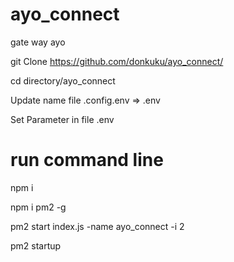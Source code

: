 # ayo_connect
gate way ayo

git Clone https://github.com/donkuku/ayo_connect/

cd directory/ayo_connect

Update name file .config.env => .env 

Set Parameter in file .env

# run command line

npm i

npm i pm2 -g

pm2 start index.js -name ayo_connect -i 2

pm2 startup
